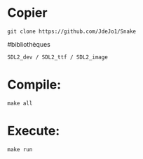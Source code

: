 # Copier

```
git clone https://github.com/JdeJo1/Snake
```

#bibliothèques

```
SDL2_dev / SDL2_ttf / SDL2_image
```

# Compile: 

```
make all
```

# Execute:

```
make run
```

